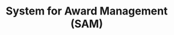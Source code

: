 ---
highlight: "false" 
title: "System for Award Management (SAM)"
description: "Register to do business with the U.S. Government. Update, renew, or check the status of your entity registration."
url-link: "http://www.sam.gov/"
type: "HTML"
gov-only: "false"
is-external: "true"
publication-date: "January 01, 2023"
reading-time: "10"
resource-type: "tool"
filter: "small-business"
audience: "industry-all-businesses"
branded-offerings: "small-business-support"
---